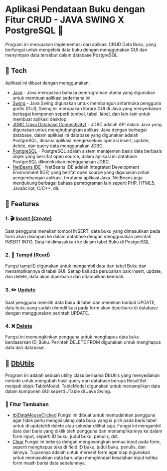 # Aplikasi Pendataan Buku dengan Fitur CRUD - JAVA SWING X PostgreSQL 🚀
Program ini merupakan implementasi dari aplikasi CRUD Data Buku, yang berfungsi untuk mengelola data buku dengan menggunakan GUI dan menyimpan data tersebut dalam database PostgreSQL.
## 🔧 Tech
Aplikasi ini dibuat dengan menggunakan:
- [Java](https://www.oracle.com/java/technologies/downloads/?er=221886) - Java merupakan bahasa pemrograman utama yang digunakan untuk membuat aplikasi sederhana ini.
- [Swing](https://docs.oracle.com/javase/tutorial/uiswing/start/index.html) - Java Swing digunakan untuk membangun antarmuka pengguna grafis (GUI), Swing ini merupakan library GUI di Java yang menyediakan berbagai komponen seperti tombol, tabel, label, dan lain-lain untuk membuat aplikasi desktop.
- [JDBC (Java Database Connectivity)](https://docs.oracle.com/javase/tutorial/jdbc/) - JDBC adalah API dalam Java yang digunakan untuk menghubungkan aplikasi Java dengan berbagai database, dalam aplikasi ini database yang digunakan adalah PostgreSQL, dimana aplikasi mengeksekusi operasi insert, update, delete, dan query data menggunakan JDBC.
- [PostgreSQL](https://www.postgresql.org/download/) - PostgreSQL adalah sistem manajemen basis data berbasis objek yang bersifat open source, dalam aplikasi ini database PostgreSQL dikoneksikan menggunakan JDBC.
- [NetBeans IDE](https://netbeans.apache.org/download/index.html) - NetBeans IDE adalah Integrated Development Environment (IDE) yang berifat open source yang digunakan untuk pengembangan aplikasi, terutama aplikasi Java. NetBeans juga mendukung berbagai bahasa pemrograman lain seperti PHP, HTML5, JavaScript, C/C++, dll.
## 🔭 Features
### 1. 🎬 [Insert (Create)](https://github.com/Ifaa513/PBO8/blob/main/BukuFrame.java)
Saat pengguna menekan tombol INSERT, data buku yang dimasukkan pada form akan disimpan ke dalam database dengan menggunakan perintah INSERT INTO. Data ini dimasukkan ke dalam tabel Buku di PostgreSQL.
### 2. 🔎 [Tampil (Read)](https://github.com/Ifaa513/PBO8/blob/main/BukuFrame.java) 
Fungsi tampil() digunakan untuk mengambil data dari tabel Buku dan menampilkannya di tabel GUI. Setiap kali ada perubahan baik insert, update, dan delete, data akan diperbarui dan ditampilkan kembali.
### 3. ✏️ [Update](https://github.com/Ifaa513/PBO8/blob/main/BukuFrame.java)
Saat pengguna memilih data buku di tabel dan menekan tombol UPDATE, data buku yang sudah dimodifikasi pada form akan diperbarui di database dengan menggunakan perintah UPDATE.
### 4. ❌ [Delete](https://github.com/Ifaa513/PBO8/blob/main/BukuFrame.java)
Fungsi ini memungkinkan pengguna untuk menghapus data buku berdasarkan ID_Buku. Perintah DELETE FROM digunakan untuk menghapus data dari database.
## 🐙 [DbUtils](https://github.com/Ifaa513/PBO8/blob/main/DbUtils.java)
Program ini adalah sebuah utility class bernama DbUtils yang menyediakan metode untuk mengubah hasil query dari database berupa ResultSet menjadi objek TableModel. TableModel digunakan untuk menampilkan data dalam komponen GUI seperti JTable di Java Swing.

### 🎁 Fitur Tambahan
- [tblDataMouseClicked](https://github.com/Ifaa513/PBO8/blob/main/BukuFrame.java)
Fungsi ini dibuat untuk memudahkan pengguna agar tidak perlu mengisi ulang data buku yang ia pilih pada baris tabel untuk di update/di delete atau sekedar dilihat saja. Fungsi ini mengambil data dari baris yang diklik oleh pengguna dan menampilkannya ke dalam form input, seperti ID buku, judul buku, penulis, dst.
- [Clear](https://github.com/Ifaa513/PBO8/blob/main/BukuFrame.java)
Fungsi ini bekerja dengan mengosongkan semua input pada form, seperti menghapus teks di field ID buku, judul buku, penulis, dan lainnya. Tujuannya adalah untuk mereset form agar siap digunakan untuk memasukkan data baru atau menghindari kesalahan input ketika form masih berisi data sebelumnya.

